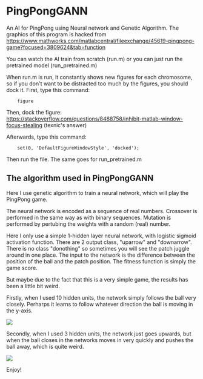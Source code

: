 # PingPongGANN
An AI for PingPong using Neural network and Genetic Algorithm. The graphics of this program is hacked from https://www.mathworks.com/matlabcentral/fileexchange/45619-pingpong-game?focused=3809624&tab=function

You can watch the AI train from scratch (run.m) or you can just run the pretrained model (run_pretrained.m)

When run.m is run, it constantly shows new figures for each chromosome, so if you don't want to be distracted too much by the 
figures, you should dock it. First, type this command:

        figure
    
Then, dock the figure: https://stackoverflow.com/questions/8488758/inhibit-matlab-window-focus-stealing (texnic's answer)

Afterwards, type this command:

        set(0, 'DefaultFigureWindowStyle', 'docked');
    
Then run the file. The same goes for run_pretrained.m

The algorithm used in PingPongGANN
------------
Here I use genetic algorithm to train a neural network, which will play the PingPong game.

The neural network is encoded as a sequence of real numbers. Crossover is performed in the same way as with binary sequences. Mutation is performed by pertubing the weights with a random (real) number.

Here I only use a simple 1-hidden layer neural network, with logistic sigmoid activation function. There are 2 output class, "uparrow" and "downarrow". There is no class "donothing" so sometimes you will see the patch juggle around in one place. The input to the network is the difference between the position of the ball and the patch position. The fitness function is simply the game score.

But maybe due to the fact that this is a very simple game, the results has been a little bit weird.

Firstly, when I used 10 hidden units, the network simply follows the ball very closely. Perharps it learns to follow whatever direction the ball is moving in the y-axis.

![](https://user-images.githubusercontent.com/20016033/42417879-4ad01d24-82be-11e8-90f3-27671f8647eb.gif?raw=true "")

Secondly, when I used 3 hidden units, the network just goes upwards, but when the ball closes in the networks moves in very quickly and pushes the ball away, which is quite weird.

![](https://user-images.githubusercontent.com/20016033/42418031-927c6328-82c1-11e8-86f2-6d8a749ee447.gif?raw=true "")

Enjoy!
